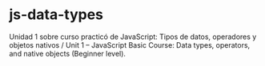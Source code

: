 # js-data-types
Unidad 1 sobre curso practicó de JavaScript: Tipos de datos, operadores y objetos nativos / Unit 1 – JavaScript Basic Course: Data types, operators, and native objects (Beginner level).
